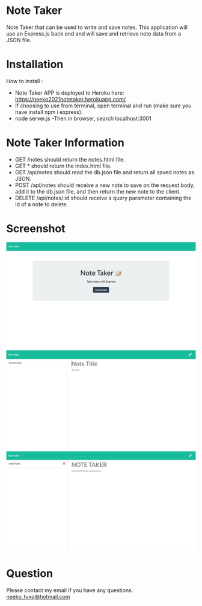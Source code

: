# Note Taker
Note Taker that can be used to write and save notes. This application will use an Express.js back end and will save and retrieve note data from a JSON file.

# Installation

How to install :

- Note Taker APP is deployed to Heroku here: https://neeko2021notetaker.herokuapp.com/
- If choosing to use from terminal, open terminal and run
  (make sure you have install npm i express).
- node server.js 
-Then in browser, search localhost:3001

# Note Taker Information
- GET /notes should return the notes.html file.
- GET * should return the index.html file.
- GET /api/notes should read the db.json file and return all saved notes as JSON.
- POST /api/notes should receive a new note to save on the request body, add it to the db.json file,  and then return the new note to the client.
- DELETE /api/notes/:id should receive a query parameter containing the id of a note to delete. 

# Screenshot
![Screenshot2](screenshots/a3.png)
![Screenshot3](screenshots/a1.png)
![Screenshot3](screenshots/a2.png)

# Question

Please contact my email if you have any questions.
neeko_tvxq@hotmail.com
